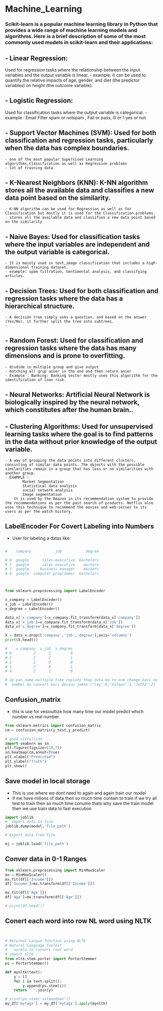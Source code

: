 # Machine_Learning

### Scikit-learn is a popular machine learning library in Python that provides a wide range of machine learning models and algorithms. Here is a brief description of some of the most commonly used models in scikit-learn and their applications:

## -  Linear Regression:
 Used for regression tasks where the relationship between the input variables and the output variable is linear.
    - example: it can be used to quantify the relative impacts of age, gender, and diet (the predictor variables) on height (the outcome variable).

## - Logistic Regression: 
Used for classification tasks where the output variable is categorical.
    - example : Email Filter spam or  notspam , Fail or pass, O or 1 yes or not

## -  Support Vector Machines (SVM): Used for both classification and regression tasks, particularly when the data has complex boundaries.
    - one of the most popular Supervised Learning algorithms,Classification as well as Regression problems
    - lot of training data 

## - K-Nearest Neighbors (KNN): K-NN algorithm stores all the available data and classifies a new data point based on the similarity.
    - K-NN algorithm can be used for Regression as well as for Classification but mostly it is used for the Classification problems.
    - stores all the available data and classifies a new data point based on the similarity

## - Naive Bayes: Used for classification tasks where the input variables are independent and the output variable is categorical.
    - It is mainly used in text,image classification that includes a high-dimensional training dataset.
    - example: spam filtration, Sentimental analysis, and classifying articles.

## - Decision Trees: Used for both classification and regression tasks where the data has a hierarchical structure.
    - A decision tree simply asks a question, and based on the answer (Yes/No), it further split the tree into subtrees.
    - 

## - Random Forest: Used for classification and regression tasks where the data has many dimensions and is prone to overfitting.
    - divdide in multiple group and give output
    - matching all grup anser in the end and then return anser 
    - Example : Banking: Banking sector mostly uses this algorithm for the identification of loan risk.

## - Neural Networks: Artificial Neural Network is biologically inspired by the neural network, which constitutes after the human brain..

## - Clustering Algorithms: Used for unsupervised learning tasks where the goal is to find patterns in the data without prior knowledge of the output variable.
    - A way of grouping the data points into different clusters, consisting of similar data points. The objects with the possible similarities remain in a group that has less or no similarities with another group. 
    - EXAMPLE :
            Market Segmentation
            Statistical data analysis
            social network analysis
            Image segmentation
        It is used by the Amazon in its recommendation system to provide the recommendations as per the past search of products. Netflix also uses this technique to recommend the movies and web-series to its users as per the watch history.

## LabelEncoder  For Covert Labeling into Numbers 

 - User for labeling a datas like:
 
```python

#    company           job           degree   

# 0  google      sales executive  bachelors                      
# 1  google      sales executive    masters                      
# 3  google     business manager    masters                     
# 4  google  computer programmer  bachelors 



from sklearn.preprocessing import LabelEncoder 

x_company = LabelEncoder()
x_job = LabelEncoder() 
x_degree = LabelEncoder()

data_x['x_company']=x_company.fit_transform(data_x['company'])
data_x['x_job']=x_company.fit_transform(data_x['job'])
data_x['x_degree']=x_company.fit_transform(data_x['degree'])

X = data_x.drop(['company','job','degree'],axis='columns')
print(X.head())

#    x_company  x_job  x_degree
# 0          2      2         0
# 1          2      2         1
# 2          2      0         0
# 3          2      0         1
# 4          2      1         0

# Je pan name multiple time replate thay data ma to ene change kari ne 
#  number ma convert kari devanu jemke ("Jay":0,"Salman":1,"Jetha":2)
``` 


## Confusion_matrix 
- this is use for vesioultize how many time our model predict which number vs real number  
```python
from sklearn.metrics import confusion_matrix
cm = confusion_matrix(y_test,y_predict)

# good visiultion 
import seaborn as sn
plt.figure(figsize=(10,7))
sn.heatmap(cm,annot=True)
plt.xlabel("Predicted")
plt.ylabel("Truth")
plt.show()
```

## Save model in local storage 

- This is use where we dont need to again and again train our model
- if me have milions of data then so much time contain to train if we try all test to train then so much time conume thats why save the train model then we use train data to fast execution 
```python
import joblib
#  Import data in file 
joblib.dump(model,'file_path')

# Export data from File 

mj = joblib.load('file_path')
```

## Conver data in 0-1 Ranges 
```python 
from sklearn.preprocessing import MinMaxScaler
mx = MinMaxScaler()
mx.fit(df[['Income']])
df['Income']=mx.transform(df[['Income']])

mx.fit(df[['Age']])
df['Age']=mx.transform(df[['Age']])

# print(df.head())
```
## Conert each word into row NL word using NLTK
```python


# Netureal Langue function using NLTK 
# Natural Language Toolkit
#   normla to convert root word 
# import nltk
from nltk.stem.porter import PorterStemmer
ps = PorterStemmer()

def mynltk(text):
    y = []
    for i in text.split():
        y.append(ps.stem(i))
    return " ".join(y)

# print(ps.stem('salmankhan'))
my_df['mytags'] = my_df['mytags'].apply(mynltk)

```
